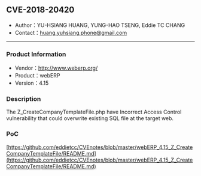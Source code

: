 ## CVE-2018-20420

- Author：YU-HSIANG HUANG, YUNG-HAO TSENG, Eddie TC CHANG
- Contact：huang.yuhsiang.phone@gmail.com

---

### Product Information

- Vendor：http://www.weberp.org/
- Product：webERP
- Version：4.15

### Description

The Z_CreateCompanyTemplateFile.php have Incorrect Access Control vulnerability that could overwrite existing SQL file at the target web.

### PoC

[https://github.com/eddietcc/CVEnotes/blob/master/webERP_4.15_Z_CreateCompanyTemplateFile/README.md](https://github.com/eddietcc/CVEnotes/blob/master/webERP_4.15_Z_CreateCompanyTemplateFile/README.md)
